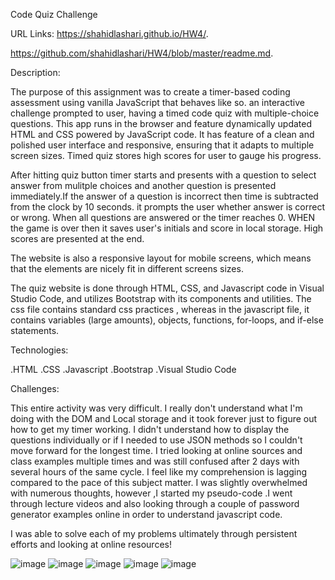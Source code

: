Code Quiz Challenge

URL Links:
https://shahidlashari.github.io/HW4/. 

https://github.com/shahidlashari/HW4/blob/master/readme.md. 


Description:

The purpose of this assignment was to create a timer-based coding assessment using vanilla JavaScript that behaves like so. an interactive challenge prompted to user, having a timed code quiz with multiple-choice questions. This app runs in the browser and feature dynamically updated HTML and CSS powered by JavaScript code. It has feature of a clean and polished user interface and responsive, ensuring that it adapts to multiple screen sizes. Timed quiz stores high scores
for user to gauge his progress.

After hitting quiz button timer starts and presents with a question to select answer from mulitple choices and another question is presented immediately.If the answer of a question is incorrect then time is subtracted from the clock by 10 seconds. it prompts the user whether answer is correct or wrong. When all questions are answered or the timer reaches 0. WHEN the game is over then it saves user's initials and score in local storage. High scores are presented at the end.

The website is also a responsive layout for mobile screens, which means that the elements are nicely fit in different screens sizes.

The quiz website is done through HTML, CSS, and Javascript code in Visual Studio Code, and utilizes Bootstrap with its components and utilities. The css file contains standard css practices , whereas in the javascript file, it contains variables (large amounts), objects, functions, for-loops, and if-else statements.

Technologies:

.HTML
.CSS 
.Javascript
.Bootstrap
.Visual Studio Code

Challenges:

This entire activity was very difficult. I really don't understand what I'm doing with the DOM and Local storage and it took forever just to figure out how to get my timer working. I didn't understand how to display the questions individually or if I needed to use JSON methods so I couldn't move forward for the longest time. I tried looking at online sources and class examples multiple times and was still confused after 2 days with several hours of the same cycle. I feel like my comprehension is lagging compared to the pace of this subject matter. I was slightly overwhelmed with numerous thoughts, however ,I started my pseudo-code .I went through lecture videos and also looking through a couple of password generator examples online in order to understand javascript code.

I was able to solve each of my problems ultimately through persistent efforts and looking at online resources!


![image](https://user-images.githubusercontent.com/61823648/77713056-a73e2e80-6f92-11ea-9b4d-5c04fcf7d74c.png)
![image](https://user-images.githubusercontent.com/61823648/77713117-c937b100-6f92-11ea-9ea0-6ad1382d97e2.png)
![image](https://user-images.githubusercontent.com/61823648/77713143-d8b6fa00-6f92-11ea-9c4a-212311c18ceb.png)
![image](https://user-images.githubusercontent.com/61823648/77713191-f7b58c00-6f92-11ea-9cf5-da6863cbd174.png)
![image](https://user-images.githubusercontent.com/61823648/77713166-e7051600-6f92-11ea-9ef2-e393359c45dc.png)

